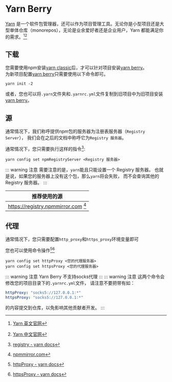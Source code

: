 # Yarn Berry

[Yarn](https://yarnpkg.com/) 是一个软件包管理器，还可以作为项目管理工具。无论你是小型项目还是大型单体仓库（monorepos），无论是业余爱好者还是企业用户，Yarn 都能满足你的需求。[^official][^official-cn]

[^official]:[Yarn 英文官网](https://yarnpkg.com/)
[^official-cn]:[Yarn 中文官网](https://yarnpkg.cn/)

## 下载

您需要使用npm安装[yarn classic](./classic.md)后，才可以针对项目安装[yarn berry](#yarn-berry)。  
为新项目配置[yarn berry](#yarn-berry)只需要使用以下命令即可。

```shell
yarn init -2
```

或者，您也可以将`.yarn`文件夹和`.yarnrc.yml`文件复制到旧项目中为旧项目安装[yarn berry](#yarn-berry)。

## 源

通常情况下，我们称呼提供npm包的服务器为注册表服务器（`Registry Server`），
我们会在之后的文档中称呼它为`Registry 服务器`。

通常情况下，您只需要执行这样的指令[^docs]:
```shell
yarn config set npmRegistryServer <Registry 服务器>
```

::: warning 注意
需要注意的是，`yarn`能且只能设置一个 Registry 服务器。
也就是说，如果您的服务器上没有这个包，那么`yarn`将会失败，
而不会查询其他的 Registry 服务器。
:::

|推荐使用的源|
|-|
|https://registry.npmmirror.com [^npmmirror]|

[^docs]: [registry - yarn docs](https://yarnpkg.com/configuration/yarnrc#npmRegistryServer)
[^npmmirror]: [npmmirror.com](https://npmmirror.com)

## 代理

通常情况下，您只需要配置`http_proxy`和`https_proxy`环境变量即可

您也可以使用命令操作[^httpProxy][^httpsProxy]
```shell
yarn config set httpProxy <您的代理服务器>
yarn config set httpsProxy <您的代理服务器>
```
::: warning 注意
Yarn Berry 不支持socks代理
:::
::: warning 注意
这两个命令会修改您的项目目录下的`.yarnrc.yml`文件，
请注意不要把带有如：
```yaml
httpProxy: "socks5://127.0.0.1:*"
httpsProxy: "socks5://127.0.0.1:*"
```
的内容提交到仓库，以免影响其他贡献者开发。
:::

[^httpProxy]: [httpProxy - yarn docs](https://yarnpkg.com/configuration/yarnrc#httpProxy)
[^httpsProxy]: [httpsProxy - yarn docs](https://yarnpkg.com/configuration/yarnrc#httpsProxy)
